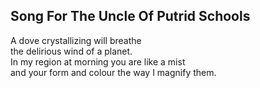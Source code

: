 Song For The Uncle Of Putrid Schools
------------------------------------
A dove crystallizing will breathe  
the delirious wind of a planet.  
In my region at morning you are like a mist  
and your form and colour the way I magnify them.  

